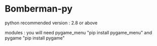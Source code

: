 # Bomberman-py

python recommended version : 2.8 or above

modules :
you will need pygame_menu "pip install pygame_menu" and pygame "pip install pygame"
